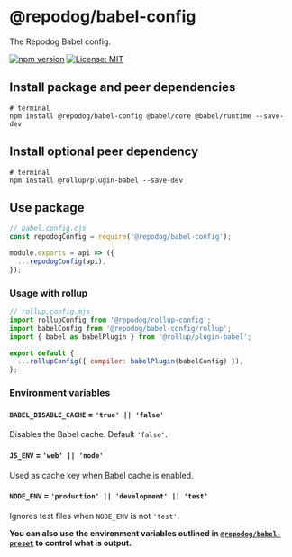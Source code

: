 # @repodog/babel-config

The Repodog Babel config.

[![npm version](https://badge.fury.io/js/%40repodog%2Fbabel-config.svg)](https://badge.fury.io/js/%40repodog%2Fbabel-config)
[![License: MIT](https://img.shields.io/badge/License-MIT-yellow.svg)](LICENSE)

## Install package and peer dependencies

```shell
# terminal
npm install @repodog/babel-config @babel/core @babel/runtime --save-dev
```

## Install optional peer dependency

```shell
# terminal
npm install @rollup/plugin-babel --save-dev
```

## Use package

```javascript
// babel.config.cjs
const repodogConfig = require('@repodog/babel-config');

module.exports = api => ({
  ...repodogConfig(api),
});
```

### Usage with rollup

```javascript
// rollup.config.mjs
import rollupConfig from '@repodog/rollup-config';
import babelConfig from '@repodog/babel-config/rollup';
import { babel as babelPlugin } from '@rollup/plugin-babel';

export default {
  ...rollupConfig({ compiler: babelPlugin(babelConfig) }),
};
```

### Environment variables

#### `BABEL_DISABLE_CACHE` = `'true' || 'false'`

Disables the Babel cache. Default `'false'`.

#### `JS_ENV` = `'web' || 'node'`

Used as cache key when Babel cache is enabled.

#### `NODE_ENV` = `'production' || 'development' || 'test'`

Ignores test files when `NODE_ENV` is not `'test'`.

**You can also use the environment variables outlined in [`@repodog/babel-preset`](../babel-preset/README.md#environment-variables) to control what is output.**
